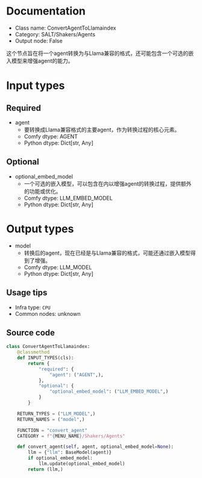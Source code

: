 
# Documentation
- Class name: ConvertAgentToLlamaindex
- Category: SALT/Shakers/Agents
- Output node: False

这个节点旨在将一个agent转换为与Llama兼容的格式，还可能包含一个可选的嵌入模型来增强agent的能力。

# Input types
## Required
- agent
    - 要转换成Llama兼容格式的主要agent，作为转换过程的核心元素。
    - Comfy dtype: AGENT
    - Python dtype: Dict[str, Any]
## Optional
- optional_embed_model
    - 一个可选的嵌入模型，可以包含在内以增强agent的转换过程，提供额外的功能或优化。
    - Comfy dtype: LLM_EMBED_MODEL
    - Python dtype: Dict[str, Any]

# Output types
- model
    - 转换后的agent，现在已经是与Llama兼容的格式，可能还通过嵌入模型得到了增强。
    - Comfy dtype: LLM_MODEL
    - Python dtype: Dict[str, Any]


## Usage tips
- Infra type: `CPU`
- Common nodes: unknown


## Source code
```python
class ConvertAgentToLlamaindex:
	@classmethod
	def INPUT_TYPES(cls):
		return {
			"required": {
				"agent": ("AGENT",),
			},
			"optional": {
				"optional_embed_model": ("LLM_EMBED_MODEL",)
            }
		}

	RETURN_TYPES = ("LLM_MODEL",)
	RETURN_NAMES = ("model",)

	FUNCTION = "convert_agent"
	CATEGORY = f"{MENU_NAME}/Shakers/Agents"

	def convert_agent(self, agent, optional_embed_model=None):
		llm = {"llm": BaseModel(agent)}
		if optional_embed_model:
			llm.update(optional_embed_model)
		return (llm,)

```
